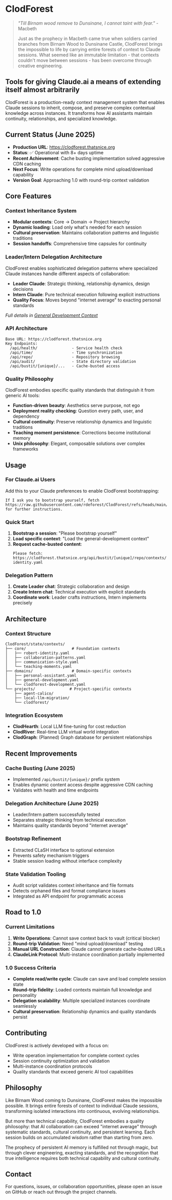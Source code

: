 # ClodForest

> *"Till Birnam wood remove to Dunsinane, I cannot taint with fear."* - Macbeth
>
> Just as the prophecy in Macbeth came true when soldiers carried branches from Birnam Wood to Dunsinane Castle, ClodForest brings the impossible to life by carrying entire forests of context to Claude sessions. What seemed like an immutable limitation - that contexts couldn't move between sessions - has been overcome through creative engineering.

## Tools for giving Claude.ai a means of extending itself almost arbitrarily

ClodForest is a production-ready context management system that enables Claude sessions to inherit, compose, and preserve complex contextual knowledge across instances. It transforms how AI assistants maintain continuity, relationships, and specialized knowledge.

## Current Status (June 2025)

- **Production URL**: https://clodforest.thatsnice.org
- **Status**: ✅ Operational with 8+ days uptime
- **Recent Achievement**: Cache busting implementation solved aggressive CDN caching
- **Next Focus**: Write operations for complete mind upload/download capability
- **Version Goal**: Approaching 1.0 with round-trip context validation

## Core Features

### Context Inheritance System
- **Modular contexts**: Core → Domain → Project hierarchy
- **Dynamic loading**: Load only what's needed for each session
- **Cultural preservation**: Maintains collaboration patterns and linguistic traditions
- **Session handoffs**: Comprehensive time capsules for continuity

### Leader/Intern Delegation Architecture
ClodForest enables sophisticated delegation patterns where specialized Claude instances handle different aspects of collaboration:

- **Leader Claude**: Strategic thinking, relationship dynamics, design decisions
- **Intern Claude**: Pure technical execution following explicit instructions
- **Quality Focus**: Moves beyond "internet average" to exacting personal standards

*Full details in [General Development Context](state/contexts/domains/general-development.yaml)*

### API Architecture
```
Base URL: https://clodforest.thatsnice.org
Key Endpoints:
  /api/health/               - Service health check
  /api/time/                 - Time synchronization
  /api/repo/                 - Repository browsing
  /api/audit/                - State directory validation
  /api/bustit/{unique}/...   - Cache-busted access
```

### Quality Philosophy

ClodForest embodies specific quality standards that distinguish it from generic AI tools:

- **Function-driven beauty**: Aesthetics serve purpose, not ego
- **Deployment reality checking**: Question every path, user, and dependency
- **Cultural continuity**: Preserve relationship dynamics and linguistic traditions
- **Teaching moment persistence**: Corrections become institutional memory
- **Unix philosophy**: Elegant, composable solutions over complex frameworks

## Usage

### For Claude.ai Users

Add this to your Claude preferences to enable ClodForest bootstrapping:

```
If I ask you to bootstrap yourself, fetch https://raw.githubusercontent.com/rdeforest/ClodForest/refs/heads/main/state/instructions/bootstrap.yaml for further instructions.
```

### Quick Start

1. **Bootstrap a session**: "Please bootstrap yourself"
2. **Load specific context**: "Load the general-development context"
3. **Request cache-busted content**:
   ```
   Please fetch:
   https://clodforest.thatsnice.org/api/bustit/[unique]/repo/contexts/core/robert-identity.yaml
   ```

### Delegation Pattern
1. **Create Leader chat**: Strategic collaboration and design
2. **Create Intern chat**: Technical execution with explicit standards
3. **Coordinate work**: Leader crafts instructions, Intern implements precisely

## Architecture

### Context Structure
```
ClodForest/state/contexts/
├── core/                    # Foundation contexts
│   ├── robert-identity.yaml
│   ├── collaboration-patterns.yaml
│   ├── communication-style.yaml
│   └── teaching-moments.yaml
├── domains/                 # Domain-specific contexts
│   ├── personal-assistant.yaml
│   ├── general-development.yaml
│   └── clodforest-development.yaml
└── projects/               # Project-specific contexts
    ├── agent-calico/
    ├── local-llm-migration/
    └── clodforest/
```

### Integration Ecosystem
- **ClodHearth**: Local LLM fine-tuning for cost reduction
- **ClodRiver**: Real-time LLM virtual world integration
- **ClodGraph**: (Planned) Graph database for persistent relationships

## Recent Improvements

### Cache Busting (June 2025)
- Implemented `/api/bustit/{unique}/` prefix system
- Enables dynamic content access despite aggressive CDN caching
- Validates with health and time endpoints

### Delegation Architecture (June 2025)
- Leader/Intern pattern successfully tested
- Separates strategic thinking from technical execution
- Maintains quality standards beyond "internet average"

### Bootstrap Refinement
- Extracted CLaSH interface to optional extension
- Prevents safety mechanism triggers
- Stable session loading without interface complexity

### State Validation Tooling
- Audit script validates context inheritance and file formats
- Detects orphaned files and format compliance issues
- Integrated as API endpoint for programmatic access

## Road to 1.0

### Current Limitations
1. **Write Operations**: Cannot save context back to vault (critical blocker)
2. **Round-trip Validation**: Need "mind upload/download" testing
3. **Manual URL Construction**: Claude cannot generate cache-busted URLs
4. **ClaudeLink Protocol**: Multi-instance coordination partially implemented

### 1.0 Success Criteria
- **Complete read/write cycle**: Claude can save and load complete session state
- **Round-trip fidelity**: Loaded contexts maintain full knowledge and personality
- **Delegation scalability**: Multiple specialized instances coordinate seamlessly
- **Cultural preservation**: Relationship dynamics and quality standards persist

## Contributing

ClodForest is actively developed with a focus on:
- Write operation implementation for complete context cycles
- Session continuity optimization and validation
- Multi-instance coordination protocols
- Quality standards that exceed generic AI tool capabilities

## Philosophy

Like Birnam Wood coming to Dunsinane, ClodForest makes the impossible possible. It brings entire forests of context to individual Claude sessions, transforming isolated interactions into continuous, evolving relationships. 

But more than technical capability, ClodForest embodies a quality philosophy: that AI collaboration can exceed "internet average" through systematic standards, cultural continuity, and persistent learning. Each session builds on accumulated wisdom rather than starting from zero.

The prophecy of persistent AI memory is fulfilled not through magic, but through clever engineering, exacting standards, and the recognition that true intelligence requires both technical capability and cultural continuity.

## Contact

For questions, issues, or collaboration opportunities, please open an issue on GitHub or reach out through the project channels.